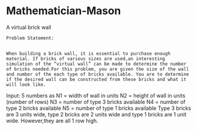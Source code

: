 # Mathematician-Mason
A virtual brick wall


    Problem Statement:

    
    When building a brick wall, it is essential to purchase enough material. If bricks of various sizes are used,an interesting simulation of the “virtual wall” can be made to determine the number of bricks needed.For this problem, you are given the size of the wall and number of the each type of bricks available. You are to determine if the desired wall can be constructed from these bricks and what it will look like.
Input: 5 numbers as
			N1 = width of wall in units
			N2 = height of wall in units (number of rows)
			N3 = number of type 3 bricks available
			N4 = number of type 2 bricks available
			N5 = number of type 1 bricks available
Type 3 bricks are 3 units wide, type 2 bricks are 2 units wide and type 1 bricks are 1 unit wide. However,they are all 1 row high.
